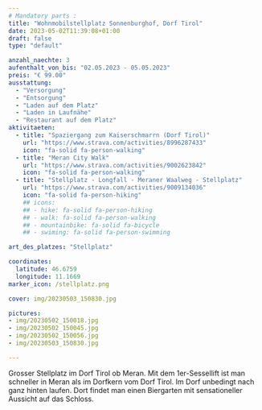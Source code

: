 ```yaml
---
# Mandatory parts :
title: "Wohnmobilstellplatz Sonnenburghof, Dorf Tirol"
date: 2023-05-02T11:39:08+01:00
draft: false
type: "default"

anzahl_naechte: 3
aufenthalt_von_bis: "02.05.2023 - 05.05.2023"
preis: "€ 99.00"
ausstattung:
  - "Versorgung"
  - "Entsorgung"
  - "Laden auf dem Platz"
  - "Laden in Laufnähe"
  - "Restaurant auf dem Platz"
aktivitaeten:
  - title: "Spaziergang zum Kaiserschmarrn (Dorf Tirol)"
    url: "https://www.strava.com/activities/8996287433"
    icon: "fa-solid fa-person-walking"
  - title: "Meran City Walk"
    url: "https://www.strava.com/activities/9002623842"
    icon: "fa-solid fa-person-walking"
  - title: "Stellplatz - Longfall - Meraner Waalweg - Stellplatz"
    url: "https://www.strava.com/activities/9009134036"
    icon: "fa-solid fa-person-hiking"
    ## icons:
    ## - hike: fa-solid fa-person-hiking
    ## - walk: fa-solid fa-person-walking
    ## - mountainbike: fa-solid fa-bicycle
    ## - swiming: fa-solid fa-person-swimming

art_des_platzes: "Stellplatz"

coordinates:
  latitude: 46.6759
  longitude: 11.1669
marker_icon: /stellplatz.png

cover: img/20230503_150830.jpg

pictures: 
- img/20230502_150018.jpg
- img/20230502_150045.jpg
- img/20230502_150056.jpg
- img/20230503_150830.jpg

---
```

Grosser Stellplatz im Dorf Tirol ob Meran. Mit dem 1er-Sessellift ist man schneller in Meran als im Dorfkern vom Dorf Tirol. Im Dorf unbedingt nach ganz hinten laufen. Dort findet man einen Biergarten mit sensationeller Aussicht auf das Schloss.